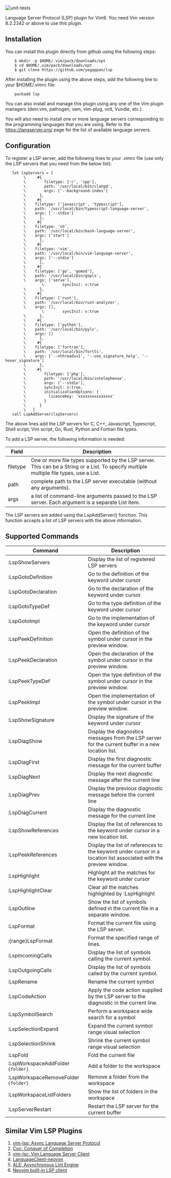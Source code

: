 ![unit-tests](https://github.com/yegappan/mru/workflows/unit-tests/badge.svg?branch=master)

Language Server Protocol (LSP) plugin for Vim9. You need Vim version 8.2.2342 or above to use this plugin.

## Installation

You can install this plugin directly from github using the following steps:

```
    $ mkdir -p $HOME/.vim/pack/downloads/opt
    $ cd $HOME/.vim/pack/downloads/opt
    $ git clone https://github.com/yegappan/lsp
```

After installing the plugin using the above steps, add the following line to
your $HOME/.vimrc file:

```
    packadd lsp
```

You can also install and manage this plugin using any one of the Vim plugin managers (dein.vim, pathogen, vam, vim-plug, volt, Vundle, etc.).

You will also need to install one or more language servers corresponding to the programming languages that you are using. Refer to the https://langserver.org/ page for the list of available language servers.

## Configuration

To register a LSP server, add the following lines to your .vimrc file (use only the LSP servers that you need from the below list):
```
   let lspServers = [
		\     #{
		\        filetype: ['c', 'cpp'],
		\        path: '/usr/local/bin/clangd',
		\        args: ['--background-index']
		\      },
		\     #{
		\	 filetype: ['javascript', 'typescript'],
		\	 path: '/usr/local/bin/typescript-language-server',
		\	 args: ['--stdio']
		\      },
		\     #{
		\	 filetype: 'sh',
		\	 path: '/usr/local/bin/bash-language-server',
		\	 args: ['start']
		\      },
		\     #{
		\	 filetype: 'vim',
		\	 path: '/usr/local/bin/vim-language-server',
		\	 args: ['--stdio']
		\      },
		\     #{
		\	 filetype: ['go', 'gomod'],
		\	 path: '/usr/local/bin/gopls',
		\	 args: ['serve'],
                \        syncInit: v:true
		\      },
		\     #{
		\	 filetype: ['rust'],
		\	 path: '/usr/local/bin/rust-analyzer',
		\	 args: [],
                \        syncInit: v:true
		\      },
		\     #{
		\	 filetype: ['python'],
		\	 path: '/usr/local/bin/pyls',
		\	 args: []
		\      },
		\     #{
		\	 filetype: ['fortran'],
		\	 path: '/usr/local/bin/fortls',
		\	 args: ['--nthreads=1', '--use_signature_help', '--hover_signature']
		\      },
		\     #{
		\        filetype: ['php'],
		\        path: '/usr/local/bin/intelephense',
		\        args: ['--stdio'],
		\        syncInit: v:true,
		\        initializationOptions: {
		\          licenceKey: 'xxxxxxxxxxxxxxx'
		\        }
		\      }
		\   ]
   call LspAddServer(lspServers)
```

The above lines add the LSP servers for C, C++, Javascript, Typescript, Shell script, Vim script, Go, Rust, Python and Fortran file types.

To add a LSP server, the following information is needed:

Field|Description
-----|-----------
filetype|One or more file types supported by the LSP server.  This can be a String or a List. To specify multiple multiple file types, use a List.
path|complete path to the LSP server executable (without any arguments).
args|a list of command-line arguments passed to the LSP server. Each argument is a separate List item.

The LSP servers are added using the LspAddServer() function. This function accepts a list of LSP servers with the above information.

## Supported Commands
Command|Description
-------|-----------
:LspShowServers|Display the list of registered LSP servers
:LspGotoDefinition|Go to the definition of the keyword under cursor
:LspGotoDeclaration|Go to the declaration of the keyword under cursor
:LspGotoTypeDef|Go to the type definition of the keyword under cursor
:LspGotoImpl|Go to the implementation of the keyword under cursor
:LspPeekDefinition|Open the definition of the symbol under cursor in the preview window.
:LspPeekDeclaration|Open the declaration of the symbol under cursor in the preview window.
:LspPeekTypeDef|Open the type definition of the symbol under cursor in the preview window.
:LspPeekImpl|Open the implementation of the symbol under cursor in the preview window.
:LspShowSignature|Display the signature of the keyword under cursor
:LspDiagShow|Display the diagnostics messages from the LSP server for the current buffer in a new location list.
:LspDiagFirst|Display the first diagnostic message for the current buffer
:LspDiagNext|Display the next diagnostic message after the current line
:LspDiagPrev|Display the previous diagnostic message before the current line
:LspDiagCurrent|Display the diagnostic message for the current line
:LspShowReferences|Display the list of references to the keyword under cursor in a new location list.
:LspPeekReferences|Display the list of references to the keyword under cursor in a location list associated with the preview window.
:LspHighlight|Highlight all the matches for the keyword under cursor
:LspHighlightClear|Clear all the matches highlighted by :LspHighlight
:LspOutline|Show the list of symbols defined in the current file in a separate window.
:LspFormat|Format the current file using the LSP server.
:{range}LspFormat|Format the specified range of lines.
:LspIncomingCalls|Display the list of symbols calling the current symbol.
:LspOutgoingCalls|Display the list of symbols called by the current symbol.
:LspRename|Rename the current symbol
:LspCodeAction|Apply the code action supplied by the LSP server to the diagnostic in the current line.
:LspSymbolSearch|Perform a workspace wide search for a symbol
:LspSelectionExpand|Expand the current symbol range visual selection
:LspSelectionShrink|Shrink the current symbol range visual selection
:LspFold|Fold the current file
:LspWorkspaceAddFolder `{folder}`| Add a folder to the workspace
:LspWorkspaceRemoveFolder `{folder}`|Remove a folder from the workspace
:LspWorkspaceListFolders|Show the list of folders in the workspace
:LspServerRestart|Restart the LSP server for the current buffer

## Similar Vim LSP Plugins

1. [vim-lsp: Async Language Server Protocol](https://github.com/prabirshrestha/vim-lsp)
1. [Coc: Conquer of Completion](https://github.com/neoclide/coc.nvim)
1. [vim-lsc: Vim Language Server Client](https://github.com/natebosch/vim-lsc)
1. [LanguageClient-neovim](https://github.com/autozimu/LanguageClient-neovim)
1. [ALE: Asynchronous Lint Engine](https://github.com/dense-analysis/ale)
1. [Neovim built-in LSP client](https://neovim.io/doc/user/lsp.html)
